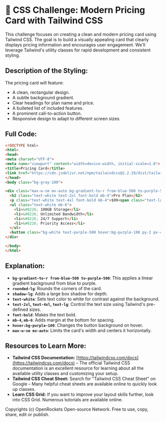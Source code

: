 # 🐞 CSS Challenge:  Modern Pricing Card with Tailwind CSS


This challenge focuses on creating a clean and modern pricing card using Tailwind CSS. The goal is to build a visually appealing card that clearly displays pricing information and encourages user engagement.  We'll leverage Tailwind's utility classes for rapid development and consistent styling.

## Description of the Styling:

The pricing card will feature:

* A clean, rectangular design.
* A subtle background gradient.
* Clear headings for plan name and price.
* A bulleted list of included features.
* A prominent call-to-action button.
* Responsive design to adapt to different screen sizes.

## Full Code:

```html
<!DOCTYPE html>
<html>
<head>
<meta charset="UTF-8">
<meta name="viewport" content="width=device-width, initial-scale=1.0">
<title>Pricing Card</title>
<link href="https://cdn.jsdelivr.net/npm/tailwindcss@2.2.19/dist/tailwind.min.css" rel="stylesheet">
</head>
<body class="bg-gray-100">

<div class="max-w-sm mx-auto bg-gradient-to-r from-blue-500 to-purple-500 rounded-lg shadow-lg p-6 my-10">
  <h2 class="text-white text-2xl font-bold mb-4">Pro Plan</h2>
  <p class="text-white text-4xl font-bold mb-4">$99<span class="text-lg">/month</span></p>
  <ul class="text-white mb-6">
    <li>&#8226; 100GB Storage</li>
    <li>&#8226; Unlimited Bandwidth</li>
    <li>&#8226; 24/7 Support</li>
    <li>&#8226; Priority Access</li>
  </ul>
  <button class="bg-white text-purple-500 hover:bg-purple-100 py-2 px-4 rounded-lg text-lg font-medium">Get Started</button>
</div>

</body>
</html>
```


## Explanation:

* **`bg-gradient-to-r from-blue-500 to-purple-500`**: This applies a linear gradient background from blue to purple.
* **`rounded-lg`**:  Rounds the corners of the card.
* **`shadow-lg`**: Adds a large box shadow for depth.
* **`text-white`**: Sets text color to white for contrast against the background.
* **`text-2xl`, `text-4xl`, `text-lg`**:  Control the text size using Tailwind's pre-defined sizes.
* **`font-bold`**:  Makes the text bold.
* **`mb-4`, `mb-6`**: Adds margin at the bottom for spacing.
* **`hover:bg-purple-100`**: Changes the button background on hover.
* **`max-w-sm mx-auto`**: Limits the card's width and centers it horizontally.


## Resources to Learn More:

* **Tailwind CSS Documentation:** [https://tailwindcss.com/docs](https://tailwindcss.com/docs) – The official Tailwind CSS documentation is an excellent resource for learning about all the available utility classes and customizing your setup.
* **Tailwind CSS Cheat Sheet:**  Search for "Tailwind CSS Cheat Sheet" on Google – Many helpful cheat sheets are available online to quickly look up classes.
* **Learn CSS Grid:**  If you want to improve your layout skills further, look into CSS Grid.  Numerous tutorials are available online.


Copyrights (c) OpenRockets Open-source Network. Free to use, copy, share, edit or publish.

